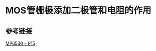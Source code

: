 # MOS管栅极添加二极管和电阻的作用



## 参考链接

[MP6530 - P15](https://www.monolithicpower.com/en/documentview/productdocument/index/version/2/document_type/Datasheet/lang/en/sku/MP6530/document_id/1849/)